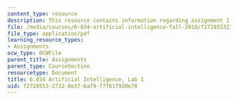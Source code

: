 ```yaml
---
content_type: resource
description: This resource contains information regarding assignment 1.
file: /media/courses/6-034-artificial-intelligence-fall-2010/f272855327328e37baf9f7f61f920e78_MIT6_034F10_lab1.pdf
file_type: application/pdf
learning_resource_types:
- Assignments
ocw_type: OCWFile
parent_title: Assignments
parent_type: CourseSection
resourcetype: Document
title: 6.034 Artificial Intelligence, Lab 1
uid: f2728553-2732-8e37-baf9-f7f61f920e78
---
```

